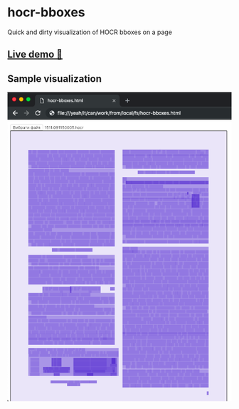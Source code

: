 # hocr-bboxes
Quick and dirty visualization of HOCR bboxes on a page

## [Live demo 🙌](https://z4y4ts.github.io/hocr-bboxes/)

## Sample visualization

![Bounding boxes on a page](sample-bboxes-visualization.png)
